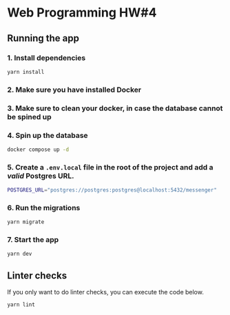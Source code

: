 # Web Programming HW#4

## Running the app

### 1. Install dependencies

```bash
yarn install
```

###  2. Make sure you have installed Docker

###  3. Make sure to clean your docker, in case the database cannot be spined up

### 4. Spin up the database

```bash
docker compose up -d
```

### 5. Create a `.env.local` file in the root of the project and add a _valid_ Postgres URL.

```bash
POSTGRES_URL="postgres://postgres:postgres@localhost:5432/messenger"
```

### 6. Run the migrations

```bash
yarn migrate
```

###  7. Start the app

```bash
yarn dev
```

## Linter checks

If you only want to do linter checks, you can execute the code below.

```bash
yarn lint
```